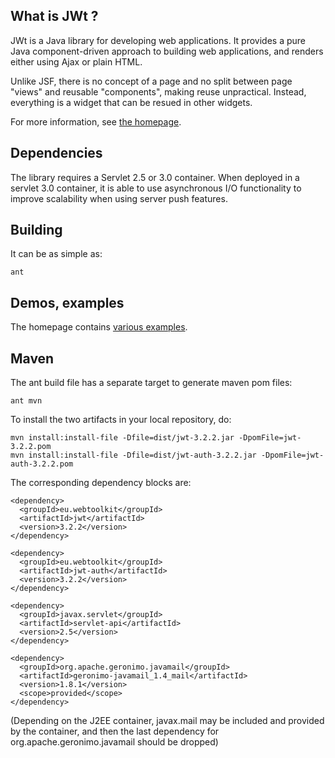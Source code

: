 What is JWt ?
------------

JWt is a Java library for developing web applications. It provides a pure
Java component-driven approach to building web applications,
and renders either using Ajax or plain HTML.

Unlike JSF, there is no concept of a page and no split between page
"views" and reusable "components", making reuse unpractical. Instead,
everything is a widget that can be resued in other widgets.

For more information, see [the homepage](http://www.webtoolkit.eu/jwt
"JWt homepage").

Dependencies
------------

The library requires a Servlet 2.5 or 3.0 container. When deployed in a
servlet 3.0 container, it is able to use asynchronous I/O functionality
to improve scalability when using server push features.

Building
--------

It can be as simple as:

    ant

Demos, examples
---------------

The homepage contains [various examples](http://www.webtoolkit.eu/jwt/examples).

Maven
-----

The ant build file has a separate target to generate maven pom files:

    ant mvn

To install the two artifacts in your local repository, do:

    mvn install:install-file -Dfile=dist/jwt-3.2.2.jar -DpomFile=jwt-3.2.2.pom    
    mvn install:install-file -Dfile=dist/jwt-auth-3.2.2.jar -DpomFile=jwt-auth-3.2.2.pom

The corresponding dependency blocks are:

    <dependency>
      <groupId>eu.webtoolkit</groupId>
      <artifactId>jwt</artifactId>
      <version>3.2.2</version>
    </dependency>

    <dependency>
      <groupId>eu.webtoolkit</groupId>
      <artifactId>jwt-auth</artifactId>
      <version>3.2.2</version>
    </dependency>
    
    <dependency>
      <groupId>javax.servlet</groupId>
      <artifactId>servlet-api</artifactId>
      <version>2.5</version>
    </dependency>

    <dependency>
      <groupId>org.apache.geronimo.javamail</groupId>
      <artifactId>geronimo-javamail_1.4_mail</artifactId>
      <version>1.8.1</version>
      <scope>provided</scope>
    </dependency>

(Depending on the J2EE container, javax.mail may be included and provided by the container,
 and then the last dependency for org.apache.geronimo.javamail should be dropped)
